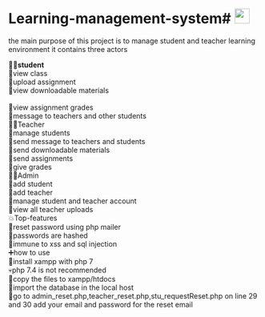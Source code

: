 # Learning-management-system# <img src="https://raw.githubusercontent.com/MartinHeinz/MartinHeinz/master/wave.gif" width="30px">

the main purpose of this project is to manage student and teacher learning environment 
it contains three actors

**👨‍🎓student**<br />
💪view class<br />
💪upload assignment<br />
💪view downloadable materials<br /><br />
💪view assignment grades<br />
💪message to teachers and other students<br />
👩‍🏫Teacher<br />
💪manage students<br />
💪send message to  teachers and students<br />
💪send downloadable materials<br />
💪send assignments<br />
💪give grades<br />
👷‍♂️Admin<br />
💪add student<br />
💪add teacher<br />
💪manage student and teacher account<br />
💪view all teacher uploads <br />
💥Top-features <br />
💪reset password  using php mailer<br />
💪passwords are hashed<br />
💪immune to xss and sql injection<br />
➕how to use<br />
💪install xampp with php 7<br />
💀php 7.4 is not recommended <br />
💪copy the files to xampp/htdocs <br />
💪import the database in the local host <br />
💪go to admin_reset.php,teacher_reset.php,stu_requestReset.php on line 29 and 30 add your email and password for the reset email<br />

